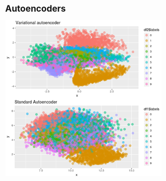 # Autoencoders

![Plot](https://raw.githubusercontent.com/vermashresth/Autoencoders/master/visualizations/viz.png)
